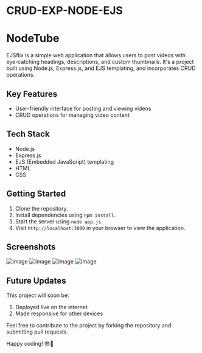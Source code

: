 # CRUD-EXP-NODE-EJS
# NodeTube

EJSflix is a simple web application that allows users to post videos with eye-catching headings, descriptions, and custom thumbnails. It's a project built using Node.js, Express.js, and EJS templating, and incorporates CRUD operations.

## Key Features
- User-friendly interface for posting and viewing videos
- CRUD operations for managing video content

## Tech Stack
- Node.js
- Express.js
- EJS (Embedded JavaScript) templating
- HTML
- CSS

## Getting Started
1. Clone the repository.
2. Install dependencies using `npm install`.
3. Start the server using `node app.js`.
4. Visit `http://localhost:3000` in your browser to view the application.

## Screenshots

![image](https://github.com/Bada-Don/CRUD-EXP-NODE-EJS/assets/93757887/10509560-2e00-4c49-9798-5a0d482c3c99)
![image](https://github.com/Bada-Don/CRUD-EXP-NODE-EJS/assets/93757887/7b1ca112-dff8-4f12-a1e8-f8799e1b82aa)
![image](https://github.com/Bada-Don/CRUD-EXP-NODE-EJS/assets/93757887/41e57856-3fd2-4f29-8d96-f85f51635d92)
![image](https://github.com/Bada-Don/CRUD-EXP-NODE-EJS/assets/93757887/590cca1f-8df5-4475-8299-ee0e303b651f)

## Future Updates
This project will soon be:
1. Deployed live on the internet
2. Made responsive for other devices

Feel free to contribute to the project by forking the repository and submitting pull requests.

Happy coding! 😎🚀
